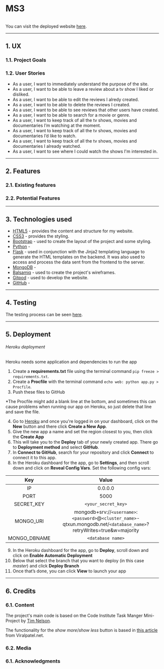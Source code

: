 # MS3
 
![]()
 
You can visit the deployed website [here](https://ms3-fernanda.herokuapp.com/).
 
---
 
## 1. UX
 
### 1.1. Project Goals

 
### 1.2. User Stories
- As a user, I want to immediately understand the purpose of the site.
- As a user, I want to be able to leave a review about a tv show I liked or disliked.
- As a user, I want to be able to edit the reviews I alredy created.
- As a user, I want to be able to delete the reviews I created.
- As a user, I want to be able to see reviews that other users have created.
- As a user, I want to be able to search for a movie or genre.
- As a user, I want to keep track of all the tv shows, movies and documentaries I’m watching at the moment.
- As a user, I want to keep track of all the tv shows, movies and documentaries I’d like to watch.
- As a user, I want to keep track of all the tv shows, movies and documentaries I already watched.
- As a user, I want to see where I could watch the shows I'm interested in.

---
 
## 2. Features
 
### 2.1. Existing features
 
### 2.2. Potential Features
 
---
 
## 3. Technologies used
 
- [HTML5](https://html.com/) - provides the content and structure for my website.
- [CSS3](http://www.css3.info/) - provides the styling.
- [Bootstrap](https://getbootstrap.com/) - used to create the layout of the project and some styling.
- [Python]() - 
- [Flask]() - used in conjunction with the Jinja2 templating language to generate the HTML templates on the backend. It was also used to access and process the data sent from the frontend to the server.
- [MongoDB]() - 
- [Balsamiq](https://balsamiq.com/) - used to create the project's wireframes.
- [Gitpod](https://gitpod.io/) - used to develop the website.
- [GitHub](https://github.com/) - 


---
 
## 4. Testing
 
The testing process can be seen [here](TESTING.md).
 
---
 
## 5. Deployment
 
###### Heroku deployment

Heroku needs some application and dependencies to run the app
1. Create a **requirements.txt** file using the terminal command  `pip freeze > requirements.txt`.
2. Create a **Procfile** with the terminal command  `echo web: python app.py > Procfile`.
3. Push these files to GitHub

*The Procfile might add a blank line at the bottom, and sometimes this can cause problems when running our app on Heroku, so just delete that line and save the file.

4. Go to [Heroku](https://www.heroku.com/) and once you're logged in on your dashboard, click on the **New** button and there click **Create a New App**.
5. Give the new app a name and set the region closest to you, then click the **Create App** 
6. This will take you to the **Deploy** tab of your newly created app. There go to **Deployment method** and select **GitHub**. 
7. In **Connect to GitHub**, search for your repository and click **Connect** to connect it to this app.
8. In the Heroku dashboard for the app, go to **Settings**, and then scroll down and click on **Reveal Config Vars**. Set the following config vars:

|  Key  |  Value  |
| :-------------: | :-------------: |
|  IP |  0.0.0.0  |
|  PORT  |  5000  |
|  SECRET_KEY  |  `<your_secret_key>`  |
|  MONGO_URI  | mongodb+srv://`<username>`:`<password>`@`<cluster_name>`-qtxun.mongodb.net/`<database_name>`?retryWrites=true&w=majority  |
|  MONGO_DBNAME  |  `<database name>`  |

9. In the Heroku dashboard for the app, go to **Deploy**, scroll down and click on **Enable Automatic Deployment**
10. Below that select the branch that you want to deploy (in this case *master*) and click **Deploy Branch**
11. Once that’s done, you can click **View** to launch your app


---
 
## 6. Credits
 
### 6.1. Content
The project's main code is based on the Code Institute Task Manger Mini-Project by [Tim Nelson](https://github.com/TravelTimN).

The functionality for the *show more*/*show less* button is based in [this article](https://www.viralpatel.net/dynamically-shortened-text-show-more-link-jquery/) from Viralpatel.net.
 
### 6.2. Media
 
### 6.1. Acknowledgments

